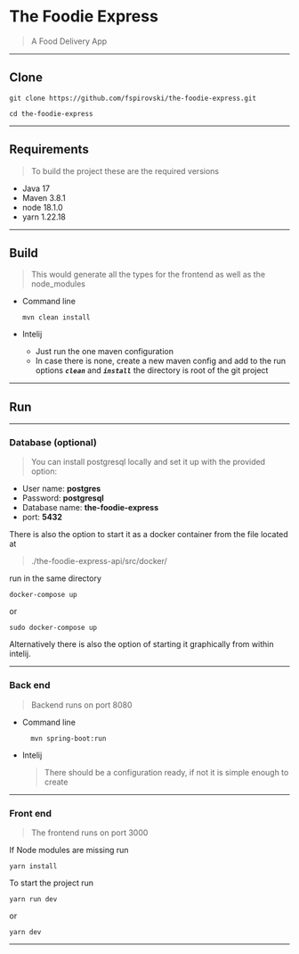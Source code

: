 # The Foodie Express

> A Food Delivery App

---

## Clone

    git clone https://github.com/fspirovski/the-foodie-express.git

    cd the-foodie-express

---

## Requirements

> To build the project these are the required versions

- Java 17
- Maven 3.8.1
- node 18.1.0
- yarn 1.22.18

---

## Build

> This would generate all the types for the frontend
> as well as the node_modules

- Command line

      mvn clean install

- Intelij
  - Just run the one maven configuration
  - In case there is none, create a new maven config and add to the run options _**`clean`**_ and _**`install`**_ the directory is root of the git project

---

## Run

---

### Database **(optional)**

> You can install postgresql locally and set it up with the provided option:

- User name: **postgres**
- Password: **postgresql**
- Database name: **the-foodie-express**
- port: **5432**

There is also the option to start it as a docker container from the file located at

> ./the-foodie-express-api/src/docker/

run in the same directory

    docker-compose up

or

    sudo docker-compose up

Alternatively there is also the option of starting it graphically
from within intelij.

---

### Back end

> Backend runs on port 8080

- Command line

        mvn spring-boot:run

- Intelij
  > There should be a configuration ready, if not it is simple enough to create

---

### Front end

> The frontend runs on port 3000

If Node modules are missing run

    yarn install

To start the project run

    yarn run dev

or

    yarn dev

---
